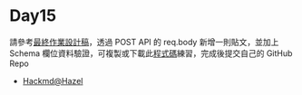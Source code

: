 # Day15

請參考[最終作業設計稿](https://xd.adobe.com/view/c0763dbe-fc15-42e8-be0b-8956ed03e675-9525/grid)，透過 POST API 的 req.body 新增一則貼文，並加上 Schema 欄位資料驗證，可複製或下載此[程式碼](https://github.com/dogwantfly/express-add-post)練習，完成後提交自己的 GitHub Repo

- [Hackmd@Hazel](https://hackmd.io/@hazelwu/day15)
